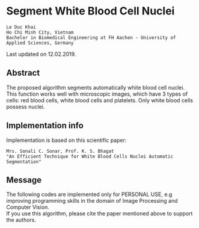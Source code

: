 # Segment White Blood Cell Nuclei
```
Le Duc Khai
Ho Chi Minh City, Vietnam   
Bachelor in Biomedical Engineering at FH Aachen - University of Applied Sciences, Germany
```
Last updated on 12.02.2019.

## Abstract
The proposed algorithm segments automatically white blood cell nuclei.  
This function works well with microscopic images, which have 3 types of cells: red blood cells, white blood cells and platelets. Only white blood cells possess nuclei.

## Implementation info
Implementation is based on this scientific paper: 
```
Mrs. Sonali C. Sonar, Prof. K. S. Bhagat 
"An Efficient Technique for White Blood Cells Nuclei Automatic Segmentation" 
```

## Message
The following codes are implemented only for PERSONAL USE, e.g improving programming skills in the domain of Image Processing and Computer Vision.  
If you use this algorithm, please cite the paper mentioned above to support the authors.
